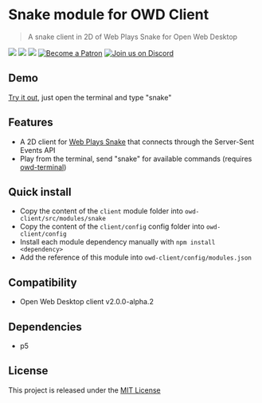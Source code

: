 # Snake module for OWD Client
> A snake client in 2D of Web Plays Snake for Open Web Desktop

<p>
    <a href="https://github.com/owdproject/owd-client/blob/master/LICENSE"><img src="https://img.shields.io/badge/license-MIT-green.svg" /></a>
    <a href="https://github.com/owdproject/owd-client"><img src="https://img.shields.io/badge/owd-client-3A9CB6" /></a>
    <a href="https://github.com/topics/owd-modules"><img src="https://img.shields.io/badge/owd-modules-888" /></a>
    <a href="https://hacklover.net/patreon"><img src="https://img.shields.io/badge/become-a%20patron-orange" alt="Become a Patron" /></a>
    <a href="https://hacklover.net/discord"><img src="https://img.shields.io/badge/chat-on%20discord-7289da.svg" alt="Join us on Discord" /></a>
</p>

## Demo
[Try it out](https://hacklover.net/client), just open the terminal and type "snake"

## Features
- A 2D client for [Web Plays Snake](https://snake.hacklover.net) that connects through the Server-Sent Events API
- Play from the terminal, send "snake" for available commands (requires [owd-terminal](https://github.com/hacklover/owd-terminal))

## Quick install
- Copy the content of the `client` module folder into `owd-client/src/modules/snake`
- Copy the content of the `client/config` config folder into `owd-client/config`
- Install each module dependency manually with `npm install <dependency>`
- Add the reference of this module into `owd-client/config/modules.json` 

## Compatibility
- Open Web Desktop client v2.0.0-alpha.2

## Dependencies
- p5

## License
This project is released under the [MIT License](LICENSE)
